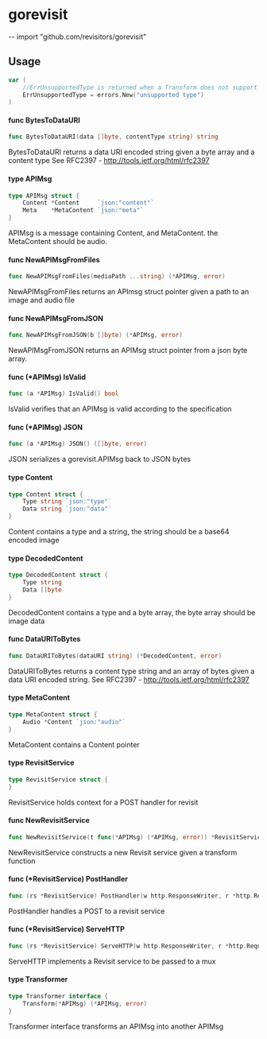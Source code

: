 # gorevisit
--
    import "github.com/revisitors/gorevisit"


## Usage

```go
var (
	//ErrUnsupportedType is returned when a Transform does not support the type(s) passed to it
	ErrUnsupportedType = errors.New("unsupported type")
)
```

#### func  BytesToDataURI

```go
func BytesToDataURI(data []byte, contentType string) string
```
BytesToDataURI returns a data URI encoded string given a byte array and a
content type See RFC2397 - http://tools.ietf.org/html/rfc2397

#### type APIMsg

```go
type APIMsg struct {
	Content *Content     `json:"content"`
	Meta    *MetaContent `json:"meta"`
}
```

APIMsg is a message containing Content, and MetaContent. the MetaContent should
be audio.

#### func  NewAPIMsgFromFiles

```go
func NewAPIMsgFromFiles(mediaPath ...string) (*APIMsg, error)
```
NewAPIMsgFromFiles returns an APImsg struct pointer given a path to an image and
audio file

#### func  NewAPIMsgFromJSON

```go
func NewAPIMsgFromJSON(b []byte) (*APIMsg, error)
```
NewAPIMsgFromJSON returns an APIMsg struct pointer from a json byte array.

#### func (*APIMsg) IsValid

```go
func (a *APIMsg) IsValid() bool
```
IsValid verifies that an APIMsg is valid according to the specification

#### func (*APIMsg) JSON

```go
func (a *APIMsg) JSON() ([]byte, error)
```
JSON serializes a gorevisit.APIMsg back to JSON bytes

#### type Content

```go
type Content struct {
	Type string `json:"type"`
	Data string `json:"data"`
}
```

Content contains a type and a string, the string should be a base64 encoded
image

#### type DecodedContent

```go
type DecodedContent struct {
	Type string
	Data []byte
}
```

DecodedContent contains a type and a byte array, the byte array should be image
data

#### func  DataURIToBytes

```go
func DataURIToBytes(dataURI string) (*DecodedContent, error)
```
DataURIToBytes returns a content type string and an array of bytes given a data
URI encoded string. See RFC2397 - http://tools.ietf.org/html/rfc2397

#### type MetaContent

```go
type MetaContent struct {
	Audio *Content `json:"audio"`
}
```

MetaContent contains a Content pointer

#### type RevisitService

```go
type RevisitService struct {
}
```

RevisitService holds context for a POST handler for revisit

#### func  NewRevisitService

```go
func NewRevisitService(t func(*APIMsg) (*APIMsg, error)) *RevisitService
```
NewRevisitService constructs a new Revisit service given a transform function

#### func (*RevisitService) PostHandler

```go
func (rs *RevisitService) PostHandler(w http.ResponseWriter, r *http.Request)
```
PostHandler handles a POST to a revisit service

#### func (*RevisitService) ServeHTTP

```go
func (rs *RevisitService) ServeHTTP(w http.ResponseWriter, r *http.Request)
```
ServeHTTP implements a Revisit service to be passed to a mux

#### type Transformer

```go
type Transformer interface {
	Transform(*APIMsg) (*APIMsg, error)
}
```

Transformer interface transforms an APIMsg into another APIMsg
